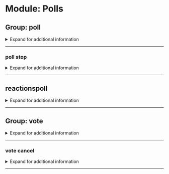 # Module: Polls

## Group: poll
<details><summary>Expand for additional information</summary><p>

*Starts a new poll in the current channel. You can provide also the time for the poll to run.*

**Overload 2:**

`[time span]` : *Time for poll to run.*

`[string...]` : *Question.*

**Overload 1:**

`[string]` : *Question.*

`[time span]` : *Time for poll to run.*

**Overload 0:**

`[string...]` : *Question.*

**Examples:**

```
!poll Do you vote for User1 or User2?
!poll 5m Do you vote for User1 or User2?
```
</p></details>

---

### poll stop
<details><summary>Expand for additional information</summary><p>

*Stops a running poll.*

**Requires user permissions:**
`Administrator`

**Examples:**

```
!poll stop
```
</p></details>

---

## reactionspoll
<details><summary>Expand for additional information</summary><p>

*Starts a poll with reactions in the channel.*

**Aliases:**
`rpoll, pollr, voter`

**Overload 1:**

`[time span]` : *Time for poll to run.*

`[string...]` : *Question.*

**Overload 0:**

`[string...]` : *Question.*

**Examples:**

```
!rpoll :smile: :joy:
```
</p></details>

---

## Group: vote
<details><summary>Expand for additional information</summary><p>

*Commands for voting in running polls. If invoked without subcommands, registers a vote in the current poll to the option you entered.*

**Aliases:**
`votefor, vf`

**Arguments:**

`[int]` : *Option to vote for.*

**Examples:**

```
!vote 1
```
</p></details>

---

### vote cancel
<details><summary>Expand for additional information</summary><p>

*Vote for an option in the current running poll.*

**Aliases:**
`c, reset`

**Examples:**

```
!vote cancel
```
</p></details>

---

